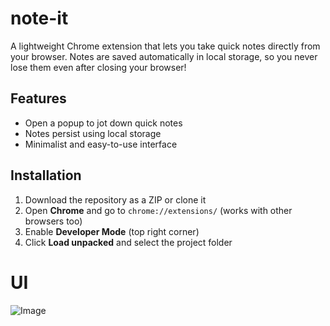 
# note-it

A lightweight Chrome extension that lets you take quick notes directly from your browser.
Notes are saved automatically in local storage, so you never lose them even after closing your browser!
## Features

- Open a popup to jot down quick notes
- Notes persist using local storage
- Minimalist and easy-to-use interface


## Installation  
1. Download the repository as a ZIP or clone it
2. Open **Chrome** and go to `chrome://extensions/`  (works with other browsers too)
3. Enable **Developer Mode** (top right corner)  
4. Click **Load unpacked** and select the project folder

# UI
![Image](https://github.com/user-attachments/assets/5a281f53-b912-4beb-bd68-a1740fb5b4b9)
